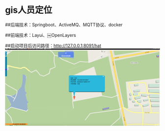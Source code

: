 # gis人员定位

##后端技术：Springboot、ActiveMQ、MQTT协议、docker

##前端技术：Layui、￼OpenLayers

##启动项目后访问路径：http://127.0.0.1:8091/hat
![image](https://github.com/devmlzhang/gis/blob/master/预览.png)
